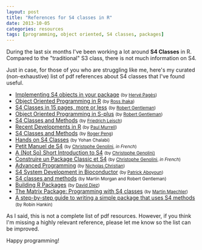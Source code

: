```yaml
---
layout: post
title: "References for S4 classes in R"
date: 2013-10-05
categories: resources
tags: [programming, object oriented, S4 classes, packages]
---
```


During the last six months I've been working a lot around **S4 Classes** in R. Compared 
to the "traditional" S3 class, there is not much information on S4. 

<!--more-->

Just in case, for those of you who are struggling like me, here's my curated 
(non-exhaustive) list of pdf references about S4 classes that I've found useful.

- <a href="http://www.bioconductor.org/help/course-materials/2011/AdvancedRFeb2011Seattle/ImplementingS4Objects-lab.pdf" target="_blank">Implementing S4 objects in your package</a> 
<small>(by <a title="herve pages" href="http://www.linkedin.com/pub/herv%C3%A9-pag%C3%A8s/7/852/503" target="_blank">Hervé Pagès</a>)</small>
- <a href="http://www.stat.auckland.ac.nz/~stat782/downloads/08-Objects.pdf" target="_blank">Object Oriented Programming in R</a> 
<small>(by <a title="Riss Ihaka" href="https://www.stat.auckland.ac.nz/~ihaka/" target="_blank">Ross Ihaka</a>)</small>
- <a href="https://www.stat.auckland.ac.nz/S-Workshop/Gentleman/S4Objects.pdf" target="_blank">S4 Classes in 15 pages, more or less</a> 
<small>(by <a href="http://www.gene.com/scientists/our-scientists/robert-gentleman" target="_blank">Robert Gentleman</a>)</small>
- <a href="https://www.stat.auckland.ac.nz/S-Workshop/Gentleman/Methods.pdf" target="_blank">Object Oriented Programming in S-plus</a> 
<small>(by <a href="http://www.gene.com/scientists/our-scientists/robert-gentleman" target="_blank">Robert Gentleman</a>)</small>
- <a href="http://www.r-project.org/conferences/useR-2004/Keynotes/Leisch.pdf" target="_blank">S4 Classes and Methods</a> 
<small>(by <a title="Friedrich Leisch" href="http://www.stat.uni-muenchen.de/~leisch/">Friedrich Leisch</a>)</small>
- <a href="http://www.stat.auckland.ac.nz/~paul/Talks/Tokyo/recent.pdf" target="_blank">Recent Developments in R</a> 
<small>(by <a title="Paul Murrell" href="https://www.stat.auckland.ac.nz/~paul/" target="_blank">Paul Murrell</a>)</small>
- <a href="http://www.biostat.jhsph.edu/~rpeng/docs/R-classes-scope.pdf" target="_blank">S4 Classes and Methods</a> 
<small>(by <a title="Roger Peng" href="http://www.biostat.jhsph.edu/~rpeng/" target="_blank">Roger Peng</a>)</small>
- <a href="https://www.rmetrics.org/files/Meielisalp2009/Presentations/Chalabi1.pdf" target="_blank">Hands on S4 Classes</a> 
<small>(by Yohan Chalabi)</small>
- <a href="http://christophe.genolini.free.fr/webTutorial/aTelecharger/PetitManuelDeS4.pdf" target="_blank">Petit Manuel de S4</a> 
<small>(by <a title="Genolini" href="http://christophe.genolini.free.fr" target="_blank">Christophe Genolini</a>, <em>in French</em>)</small>
- <a href="http://christophe.genolini.free.fr/webTutorial/aTelecharger/S4tutorialV0-5en.pdf" target="_blank">A (Not So) Short Introduction to S4</a> 
<small>(by <a title="Genolini" href="http://christophe.genolini.free.fr" target="_blank">Christophe Genolini)</a></small>
- <a href="http://christophe.genolini.free.fr/webTutorial/aTelecharger/ConstruireUnPackage.pdf" target="_blank">Construire un Package Classic et S4</a> 
<small>(by <a title="Genolini" href="http://christophe.genolini.free.fr" target="_blank">Christophe Genolini</a>, <em>in French</em>)</small>
- <a href="http://www.pitt.edu/~njc23/Lecture4.pdf" target="_blank">Advanced Programming</a> 
<small>(by <a title="BIOST 2094" href="http://www.pitt.edu/~njc23/" target="_blank">Nicholas Christian</a>)</small>
- <a href="http://www.bioconductor.org/help/course-materials/2010/AdvancedR/S4InBioconductor.pdf" target="_blank">S4 System Development in Bioconductor</a> 
<small>(by <a title="Patrick Aboyoun" href="http://www.linkedin.com/in/patrickaboyoun" target="_blank">Patrick Aboyoun</a>)</small>
- <a href="http://www.bioconductor.org/help/course-materials/2008/advanced_R/S4_Lecture.pdf" target="_blank">S4 classes and methods</a> 
<small>(by Martin Morgan and Robert Gentleman)</small>
- <a href="http://www.hsph.harvard.edu/statinformatics/soft/files/buildingrpackages.pdf" target="_blank">Building R Packages</a> 
<small>(by <a title="David Diez" href="http://www.ddiez.com/" target="_blank">David Diez</a>)</small>
- <a href="https://www.rmetrics.org/files/Meielisalp2008/Presentations/Maechler.pdf" target="_blank">The Matrix Package: Programming with S4 classes</a> 
<small>(by <a title="Martin Maechler" href="http://stat.ethz.ch/people/maechler" target="_blank">Martin Maechler</a>)</small>
- <a href="http://cran.r-project.org/web/packages/Brobdingnag/vignettes/brob.pdf" target="_blank">A step-by-step guide to writing a simple package that uses S4 methods</a> 
<small>(by Robin Hankin)</small>


As I said, this is not a complete list of pdf resources. However, if you think I'm 
missing a highly relevant reference, please let me know so the list can be improved.

Happy programming!

